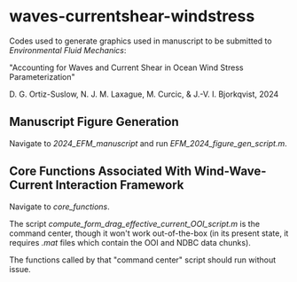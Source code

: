 # waves-currentshear-windstress

Codes used to generate graphics used in manuscript to be submitted to _Environmental Fluid Mechanics_:

"Accounting for Waves and Current Shear in Ocean Wind Stress Parameterization"
 
D. G. Ortiz-Suslow, N. J. M. Laxague, M. Curcic, & J.-V. I. Bjorkqvist, 2024

## Manuscript Figure Generation
Navigate to _2024\_EFM\_manuscript_ and run _EFM\_2024\_figure\_gen\_script.m_.

## Core Functions Associated With Wind-Wave-Current Interaction Framework
Navigate to _core\_functions_.

The script _compute\_form\_drag\_effective\_current\_OOI\_script.m_ is the command center, though it won't work out-of-the-box (in its present state, it requires _.mat_ files which contain the OOI and NDBC data chunks).

The functions called by that "command center" script should run without issue.
